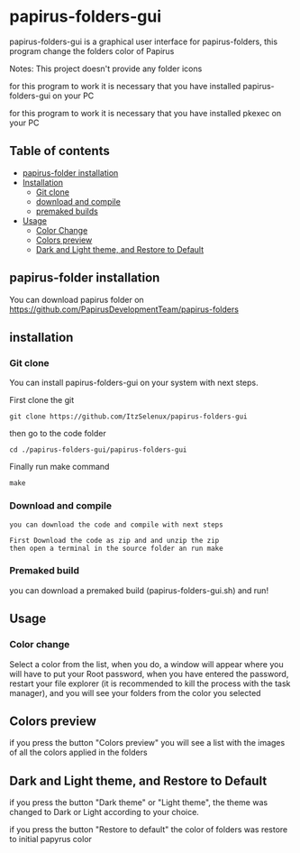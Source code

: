 # papirus-folders-gui
papirus-folders-gui is a graphical user interface for papirus-folders, this program change the folders color of Papirus

Notes: This project doesn't provide any folder icons

for this program to work it is necessary that you have installed papirus-folders-gui on your PC

for this program to work it is necessary that you have installed pkexec on your PC

## Table of contents

- [papirus-folder installation](#papirus-folder-installation)
- [Installation](#installation)
    - [Git clone]( #git-clone)
    - [download and compile](#download-and-compile)
    - [premaked builds](#premaked-build)
- [Usage](#usage)
    - [Color Change](#color-change)
    - [Colors preview](#colors-preview)
    - [Dark and Light theme, and Restore to Default](#dark-and-light-theme-and-restore-to-default)

## papirus-folder installation
 You can download papirus folder on <a href=”url”>https://github.com/PapirusDevelopmentTeam/papirus-folders</a>
 
 ## installation
   ### Git clone
   You can install papirus-folders-gui on your system with next steps.
       
   First clone the git 
  ```
git clone https://github.com/ItzSelenux/papirus-folders-gui
```
  then go to the code folder
  ```
  cd ./papirus-folders-gui/papirus-folders-gui
  ```
  Finally run make command
  ```
  make
  ```
  ### Download and compile
    you can download the code and compile with next steps
    
    First Download the code as zip and and unzip the zip
    then open a terminal in the source folder an run make
  ### Premaked build
   you can download a premaked build (papirus-folders-gui.sh) and run!
    
 ## Usage
  ### Color change
  Select a color from the list, when you do, a window will appear where you will have to put your Root password, when you have entered the password, 
  restart your file explorer (it is recommended to kill the process with the task manager), and you will see your folders from the color you selected
  ## Colors preview
   if you press the button "Colors preview" you will see a list with the images of all the colors applied in the folders
  ## Dark and Light theme, and Restore to Default
   if you press the button "Dark theme" or "Light theme", the theme was changed to Dark or Light according to your choice.
   
   if you press the button "Restore to default" the color of folders was restore to initial papyrus color
